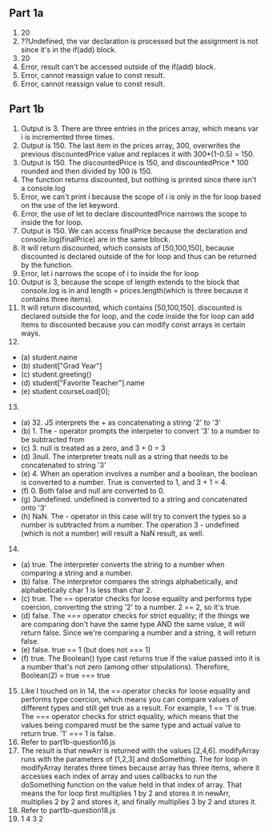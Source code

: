 ## Part 1a
1. 20
2. ??Undefined, the var declaration is processed but the assignment is not since it's in the if(add) block.
3. 20
4. Error, result can't be accessed outside of the if(add) block.
5. Error, cannot reassign value to const result.
6. Error, cannot reassign value to const result.

## Part 1b
1. Output is 3. There are three entries in the prices array, which means var i is incremented three times.
2. Output is 150. The last item in the prices array, 300, overwrites the previous discountedPrice value and replaces it with 300*(1-0.5) = 150.
3. Output is 150. The discountedPrice is 150, and discountedPrice * 100 rounded and then divided by 100 is 150.
4. The function returns discounted, but nothing is printed since there isn't a console.log
5. Error, we can't print i because the scope of i is only in the for loop based on the use of the let keyword.
6. Error, the use of let to declare discountedPrice narrows the scope to inside the for loop.
7. Output is 150. We can access finalPrice because the declaration and console.log(finalPrice) are in the same block.
8. It will return discounted, which consists of [50,100,150], because discounted is declared outside of the for loop and thus can be returned by the function.
9. Error, let i narrows the scope of i to inside the for loop
10. Output is 3, because the scope of length extends to the block that console.log is in and length = prices.length(which is three because it contains three items).
11. It will return discounted, which contains [50,100,150]. discounted is declared outside the for loop, and the code inside the for loop can add items to discounted because you can modify const arrays in certain ways.
12. 
- (a) student.name
- (b) student["Grad Year"]
- (c) student.greeting()
- (d) student["Favorite Teacher"].name
- (e) student.courseLoad[0];
13.  
- (a) 32. JS interprets the + as concatenating a string '2' to '3'
- (b) 1. The - operator prompts the interpeter to convert '3' to a number to be subtracted from
- (c) 3. null is treated as a zero, and 3 + 0 = 3
- (d) 3null. The interpreter treats null as a string that needs to be concatenated to string '3'
- (e) 4. When an operation involves a number and a boolean, the boolean is converted to a number. True is converted to 1, and 3 + 1 = 4.
- (f) 0. Both false and null are converted to 0.
- (g) 3undefined. undefined is converted to a string and concatenated onto '3'
- (h) NaN. The - operator in this case will try to convert the types so a number is subtracted from a number. The operation 3 - undefined (which is not a number) will result a NaN result, as well.
14. 
- (a) true. The interpreter converts the string to a number when comparing a string and a number.
- (b) false. The interpretor compares the strings alphabetically, and alphabetically char 1 is less than char 2.
- (c) true. The == operator checks for loose equality and performs type coercion, converting the string '2' to a number. 2 == 2, so it's true.
- (d) false. The === operator checks for strict equality; if the things we are comparing don't have the same type AND the same value, it will return false. Since we're comparing a number and a string, it will return false.
- (e) false. true == 1 (but does not === 1)
- (f) true. The Boolean() type cast returns true if the value passed into it is a number that's not zero (among other stipulations). Therefore, Boolean(2) = true === true
15. Like I touched on in 14, the == operator checks for loose equality and performs type coercion, which means you can compare values of different types and still get true as a result. For example, 1 == '1' is true. The === operator checks for strict equality, which means that the values being compared must be the same type and actual value to return true. '1' === 1 is false.
16. Refer to part1b-question16.js
17.  The result is that newArr is returned with the values [2,4,6]. modifyArray runs with the parameters of [1,2,3] and doSomething. The for loop in modifyArray iterates three times because array has three items, where it accesses each index of array and uses callbacks to run the doSomething function on the value held in that index of array. That means the for loop first multiplies 1 by 2 and stores it in newArr, multiplies 2 by 2 and stores it, and finally multiplies 3 by 2 and stores it.
18. Refer to part1b-question18.js
19. 1 4 3 2
    